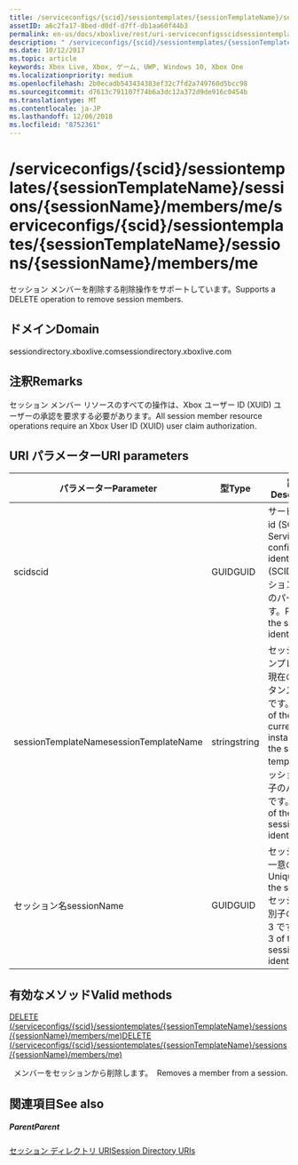 ```yaml
---
title: /serviceconfigs/{scid}/sessiontemplates/{sessionTemplateName}/sessions/{sessionName}/members/me
assetID: a6c2fa17-8bed-d0df-d7ff-db1aa60f44b3
permalink: en-us/docs/xboxlive/rest/uri-serviceconfigsscidsessiontemplatessessiontemplatenamesessionssessionnamemembersme.html
description: " /serviceconfigs/{scid}/sessiontemplates/{sessionTemplateName}/sessions/{sessionName}/members/me"
ms.date: 10/12/2017
ms.topic: article
keywords: Xbox Live, Xbox, ゲーム, UWP, Windows 10, Xbox One
ms.localizationpriority: medium
ms.openlocfilehash: 2b0ecadb543434383ef32c7fd2a749760d5bcc98
ms.sourcegitcommit: d7613c791107f74b6a3dc12a372d9de916c0454b
ms.translationtype: MT
ms.contentlocale: ja-JP
ms.lasthandoff: 12/06/2018
ms.locfileid: "8752361"
---
```

# <a name="serviceconfigsscidsessiontemplatessessiontemplatenamesessionssessionnamemembersme"></a><span data-ttu-id="75e2a-104">/serviceconfigs/{scid}/sessiontemplates/{sessionTemplateName}/sessions/{sessionName}/members/me</span><span class="sxs-lookup"><span data-stu-id="75e2a-104">/serviceconfigs/{scid}/sessiontemplates/{sessionTemplateName}/sessions/{sessionName}/members/me</span></span>
<span data-ttu-id="75e2a-105">セッション メンバーを削除する削除操作をサポートしています。</span><span class="sxs-lookup"><span data-stu-id="75e2a-105">Supports a DELETE operation to remove session members.</span></span>
<a id="ID4EO"></a>


## <a name="domain"></a><span data-ttu-id="75e2a-106">ドメイン</span><span class="sxs-lookup"><span data-stu-id="75e2a-106">Domain</span></span>
<span data-ttu-id="75e2a-107">sessiondirectory.xboxlive.com</span><span class="sxs-lookup"><span data-stu-id="75e2a-107">sessiondirectory.xboxlive.com</span></span>  
<a id="ID4ET"></a>

 
## <a name="remarks"></a><span data-ttu-id="75e2a-108">注釈</span><span class="sxs-lookup"><span data-stu-id="75e2a-108">Remarks</span></span>

<span data-ttu-id="75e2a-109">セッション メンバー リソースのすべての操作は、Xbox ユーザー ID (XUID) ユーザーの承認を要求する必要があります。</span><span class="sxs-lookup"><span data-stu-id="75e2a-109">All session member resource operations require an Xbox User ID (XUID) user claim authorization.</span></span>

<a id="ID4EAB"></a>


## <a name="uri-parameters"></a><span data-ttu-id="75e2a-110">URI パラメーター</span><span class="sxs-lookup"><span data-stu-id="75e2a-110">URI parameters</span></span>

| <span data-ttu-id="75e2a-111">パラメーター</span><span class="sxs-lookup"><span data-stu-id="75e2a-111">Parameter</span></span>| <span data-ttu-id="75e2a-112">型</span><span class="sxs-lookup"><span data-stu-id="75e2a-112">Type</span></span>| <span data-ttu-id="75e2a-113">説明</span><span class="sxs-lookup"><span data-stu-id="75e2a-113">Description</span></span>|
| --- | --- | --- |
| <span data-ttu-id="75e2a-114">scid</span><span class="sxs-lookup"><span data-stu-id="75e2a-114">scid</span></span>| <span data-ttu-id="75e2a-115">GUID</span><span class="sxs-lookup"><span data-stu-id="75e2a-115">GUID</span></span>| <span data-ttu-id="75e2a-116">サービス構成 id (SCID)。</span><span class="sxs-lookup"><span data-stu-id="75e2a-116">Service configuration identifier (SCID).</span></span> <span data-ttu-id="75e2a-117">セッション識別子のパート 1 です。</span><span class="sxs-lookup"><span data-stu-id="75e2a-117">Part 1 of the session identifier.</span></span>|
| <span data-ttu-id="75e2a-118">sessionTemplateName</span><span class="sxs-lookup"><span data-stu-id="75e2a-118">sessionTemplateName</span></span>| <span data-ttu-id="75e2a-119">string</span><span class="sxs-lookup"><span data-stu-id="75e2a-119">string</span></span>| <span data-ttu-id="75e2a-120">セッション テンプレートの現在のインスタンスの名前です。</span><span class="sxs-lookup"><span data-stu-id="75e2a-120">Name of the current instance of the session template.</span></span> <span data-ttu-id="75e2a-121">セッション識別子のパート 2 です。</span><span class="sxs-lookup"><span data-stu-id="75e2a-121">Part 2 of the session identifier.</span></span>|
| <span data-ttu-id="75e2a-122">セッション名</span><span class="sxs-lookup"><span data-stu-id="75e2a-122">sessionName</span></span>| <span data-ttu-id="75e2a-123">GUID</span><span class="sxs-lookup"><span data-stu-id="75e2a-123">GUID</span></span>| <span data-ttu-id="75e2a-124">セッションの一意の ID。</span><span class="sxs-lookup"><span data-stu-id="75e2a-124">Unique ID of the session.</span></span> <span data-ttu-id="75e2a-125">セッション識別子のパート 3 です。</span><span class="sxs-lookup"><span data-stu-id="75e2a-125">Part 3 of the session identifier.</span></span>|

<a id="ID4EOC"></a>


## <a name="valid-methods"></a><span data-ttu-id="75e2a-126">有効なメソッド</span><span class="sxs-lookup"><span data-stu-id="75e2a-126">Valid methods</span></span>

[<span data-ttu-id="75e2a-127">DELETE (/serviceconfigs/{scid}/sessiontemplates/{sessionTemplateName}/sessions/{sessionName}/members/me)</span><span class="sxs-lookup"><span data-stu-id="75e2a-127">DELETE (/serviceconfigs/{scid}/sessiontemplates/{sessionTemplateName}/sessions/{sessionName}/members/me)</span></span>](uri-serviceconfigsscidsessiontemplatessessiontemplatenamesessionssessionnamemembersmedelete.md)

<span data-ttu-id="75e2a-128">&nbsp;&nbsp;メンバーをセッションから削除します。</span><span class="sxs-lookup"><span data-stu-id="75e2a-128">&nbsp;&nbsp;Removes a member from a session.</span></span>

<a id="ID4EYC"></a>


## <a name="see-also"></a><span data-ttu-id="75e2a-129">関連項目</span><span class="sxs-lookup"><span data-stu-id="75e2a-129">See also</span></span>

<a id="ID4E1C"></a>


##### <a name="parent"></a><span data-ttu-id="75e2a-130">Parent</span><span class="sxs-lookup"><span data-stu-id="75e2a-130">Parent</span></span>

[<span data-ttu-id="75e2a-131">セッション ディレクトリ URI</span><span class="sxs-lookup"><span data-stu-id="75e2a-131">Session Directory URIs</span></span>](atoc-reference-sessiondirectory.md)
